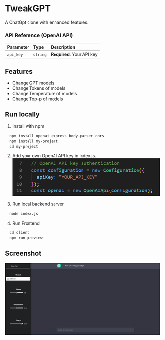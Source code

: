 
# TweakGPT

A ChatGpt clone with enhanced features.

### API Reference (OpenAI API)

| Parameter | Type     | Description                |
| :-------- | :------- | :------------------------- |
| `api_key` | `string` | **Required**. Your API key |



## Features

- Change GPT models
- Change Tokens of models
- Change Temperature of models
- Change Top-p of models


## Run locally

1.  Install with npm

```bash
  npm install openai express body-parser cors
  npm install my-project 
  cd my-project
```
2. Add your own OpenAI API key in index.js.
   ![Screenshot](/auth.png?raw=true "Optional Title") 

3.  Run local backend server

```bash
  node index.js
```

4.  Run Frontend 

```bash
  cd client
  npm run preview
```


## Screenshot

![App Screenshot](/app.png?text=App+Screenshot+Here)



